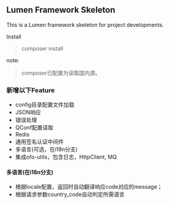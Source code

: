 ## Lumen Framework Skeleton

This is a Lumen framework skeleton for project developments.

Install
> composer install

note:
> composer已配置为读取国内源。

### 新增以下Feature
* config目录配置文件加载
* JSON响应
* 错误处理
* QConf配置读取
* Redis
* 通用签名认证中间件
* 多语言(可选，在i18n分支)
* 集成ofo-utils，包含日志，HttpClient, MQ

#### 多语言(在i18n分支)
* 根据locale配置，返回时自动翻译响应code对应的message；
* 根据请求参数country_code自动判定所需语言
